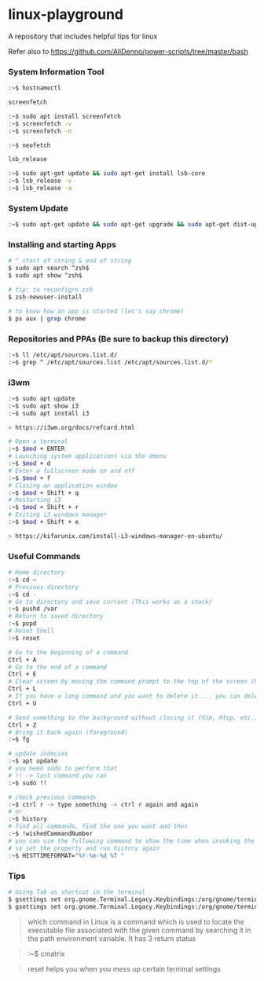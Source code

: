 # linux-playground
A repository that includes helpful tips for linux

Refer also to https://github.com/AliDenno/power-scripts/tree/master/bash

### System Information Tool
```sh
:~$ hostnamectl
```

```sh
screenfetch

:~$ sudo apt install screenfetch
:~$ screenfetch -v
:~$ screenfetch -n

:~$ neofetch
```
  
```sh
lsb_release

:~$ sudo apt-get update && sudo apt-get install lsb-core
:~$ lsb_release -v
:~$ lsb_release -a
```

### System Update
```sh
:~$ sudo apt-get update && sudo apt-get upgrade && sudo apt-get dist-upgrade  && sudo apt autoremove && sudo apt autoclean && sudo apt clean && sudo apt update && sudo apt autoremove -y && sudo apt autoclean && sudo apt full-upgrade -y && sudo apt-get clean && sudo apt-get autoclean && sudo apt-get autoremove
```

### Installing and starting Apps
```sh
# ^ start of string & end of string
$ sudo apt search ^zsh$
$ sudo apt show ^zsh$

# tip: to reconfigre zsh
$ zsh-newuser-install

# to know how an app is started (let's say chrome)
$ ps aux | grep chrome
```

### Repositories and PPAs (Be sure to backup this directory)
```sh
:~$ ll /etc/apt/sources.list.d/
:~$ grep ^ /etc/apt/sources.list /etc/apt/sources.list.d/*
```

### i3wm
```sh
:~$ sudo apt update
:~$ sudo apt show i3
:~$ sudo apt install i3

> https://i3wm.org/docs/refcard.html
```
```sh
# Open a terminal
:~$ $mod + ENTER
# Launching system applications via the dmenu
:~$ $mod + d
# Enter a fullscreen mode on and off
:~$ $mod + f
# Closing an application window
:~$ $mod + Shift + q
# Restarting i3
:~$ $mod + Shift + r
# Exiting i3 windows manager
:~$ $mod + Shift + e

> https://kifarunix.com/install-i3-windows-manager-on-ubuntu/
```

### Useful Commands
```sh
# Home directory
:~$ cd ~
# Previous directory
:~$ cd -
# Go to directory and save current (This works as a stack)
:~$ pushd /var
# Return to saved directory
:~$ popd
# Reset Shell
:~$ reset

# Go to the beginning of a command
Ctrl + A
# Go to the end of a command
Ctrl + E
# Clear screen by moving the command prompt to the top of the screen (history still there)
Ctrl + L
# If you have a long command and you want to delete it ... you can delete all on line 
Ctrl + U

# Send something to the background without closing it (Vim, Htop, etc.)
Ctrl + Z
# Bring it back again (foreground)
:~$ fg

# update indecies
:~$ apt update
# you need sudo to perform that
# !! -> last command you ran
:~$ sudo !! 

# check previous commands
:~$ ctrl r -> type something -> ctrl r again and again 
# or
:~$ history
# find all commands, find the one you want and then 
:~$ !wishedCommandNumber
# you can use the following command to show the time when invoking the command above (you can set it permenantly in the ~/.bashrc file)
# so set the property and run history again
:~$ HISTTIMEFORMAT="%Y-%m-%d %T "
```

### Tips
```sh
# Using Tab as shortcut in the terminal
$ gsettings set org.gnome.Terminal.Legacy.Keybindings:/org/gnome/terminal/legacy/keybindings/ next-tab '<Primary>Tab'
$ gsettings set org.gnome.Terminal.Legacy.Keybindings:/org/gnome/terminal/legacy/keybindings/ prev-tab '<Primary><Shift>Tab'
```

> which command in Linux is a command which is used to locate the executable file associated with the given command by searching it in the path environment variable. It has 3 return status

> :~$ cmatrix

> reset helps you when you mess up certain terminal settings
